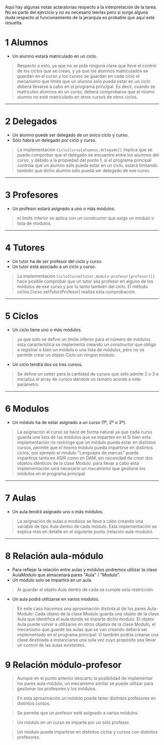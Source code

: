 Aquí hay algunas notas aclaratorias respecto a la interpretación de la tarea. No es parte del ejercicio y no es necesario leerlas pero si surge alguna duda respecto al funcionamiento de la jerarquía es probable que aquí esté resuelta.

# 1 Alumnos

* Un alumno estará matriculado en un ciclo.

> Respecto a esto, ya que no se pide ninguna clase que lleve el control de los ciclos que se crean, y ya que los alumnos  matriculados se guardan en el curso y los cursos se guardan en cada ciclo el mecanismo que limite que un alumno solo pueda estar en un ciclo deberá llevarse a cabo en el programa principal. Es decir, cuando se matriculen alumnos en un curso, deberá comprobarse que el mismo alumno no esté matriculado en otros cursos de otros ciclos.

---
# 2 Delegados
* Un alumno puede ser delegado de un único ciclo y curso.
* Sólo habrá un delegado por ciclo y curso.
>La implementación `Ciclo[Curso[alumnos,delegado]]` implica que se puede comprobar que el delegado se encuentre entre los alumnos del curso, y debido a la propiedad del punto 1, si el programa principal controla que un alumno sólo pueda estar en un ciclo, estará limitando también que dicho alumno sólo pueda ser delegado de ese curso.

---
# 3 Profesores
* Un profesor estará asignado a uno o más módulos.

> el límite inferior se aplica con un constructor que exige un modulo o lista de modulos.

---
# 4 Tutores
* Un tutor ha de ser profesor del ciclo y curso.
* Un tutor está asociado a un ciclo y curso.
> La implementación `Ciclo[Curso[tutor,modulo-profesor[profesor]]]` hace posible comprobar que un tutor sea profesor en alguno de los módulos de ese curso y por lo tanto también del ciclo. El método ciclos.Curso.setTutor(Profesor) realiza esta comprobación.

---
# 5 Ciclos
* Un ciclo tiene uno o más módulos.

> ya que sólo se define un límite inferior para el número de módulos esta característica se implementa creando un constructor que obliga a registrar o bien un módulo o una lista de módulos, pero no se permite crear un objeto Ciclo sin ningún módulo.


* Un ciclo tendrá dos os tres cursos.

> Se define un setter para la cantidad de cursos que sólo admite 2 o 3 e inicializa el array de cursos dándole un tamaño acorde a este parámetro.

---
# 6 Modulos
* Un módulo ha de estar asignado a un curso (1º, 2º o 3º).

> La asignación al curso se hace de forma natural ya que cada curso guarda una lista de los módulos que se imparten en él Si bien esta implementación no restringe que un módulo pueda estar en distintos cursos, permite que el mismo módulo pueda impartirse en distintos ciclos, por ejemplo el módulo "Lenguajes de marcas" puede impartirse tanto en ASIR como en DAM, sin necesidad de crear dos objetos idénticos de la clase Modulo. para llevar a cabo esta implementación será necesario un mecanismo que gestione los módulos en el programa principal.

---
# 7 Aulas
* Un aula tendrá asignado uno o más módulos.

> La asignación de aulas a modulos se lleva a cabo creando una variable de tipo Aula dentro de cada módulo. Esta implementación se explica más en detalle en el siguiente punto (relación aula-modulo).

---
# 8 Relación aula-módulo
* Para reflejar la relación entre aulas y módulos podremos utilizar la clase AulaModulo que almacenará pares "Aula" / "Modulo".
* Un módulo solo se impartirá en un aula.
> Al guardar el objeto Aula dentro de cada se cumple esta restricción.

* Un aula podrá utilizarse en varios módulos.

> En este caso hacemos una aproximación distinta al de los pares Aula-Modulo: Cada objeto de la clase Modulo guarda una objeto de la clase Aula que identifica el aula donde se imparte dicho modulo. El objeto Aula puede volver a utilizarse en otros objetos de la clase Modulo, el mecanismo que guarde las aulas que se van creando deberá ser implementado en el programa principal. O también podría crearse una clase destinada a instanciarse una sola vez cuyo propósito sea llevar un control de las aulas existentes.

# 9 Relación módulo-profesor
> Aunque en el punto anterior descarto la posibilidad de implementar los pares aula-módulo, un mecanismo similar se puede utilizar para gestionar los profesores y los módulos.

> En esta aproximación un módulo puede tener distintos profesores en distintos cursos. 

> Se permite que un profesor esté asignado a varios módulos.

> Un módulo en un curso se imparte por un sólo profesor.

> Un módulo puede impartirse en distintos ciclos y cursos con distintos profesores.
